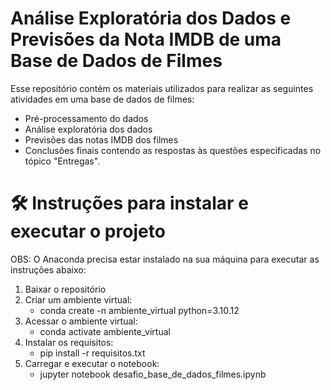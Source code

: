 # Análise Exploratória dos Dados e Previsões da Nota IMDB de uma Base de Dados de Filmes
Esse repositório contém os materiais utilizados para realizar as seguintes atividades em uma base de dados de filmes:
- Pré-processamento do dados
- Análise exploratória dos dados
- Previsões das notas IMDB dos filmes
- Conclusões finais contendo as respostas às questões especificadas no tópico "Entregas".


# 🛠️ Instruções para instalar e executar o projeto
OBS: O Anaconda precisa estar instalado na sua máquina para executar as instruções abaixo:
1. Baixar o repositório
2. Criar um ambiente virtual:
   - conda create -n ambiente_virtual python=3.10.12
3. Acessar o ambiente virtual:
   - conda activate ambiente_virtual
4. Instalar os requisitos:
   - pip install -r requisitos.txt
5. Carregar e executar o notebook:
   - jupyter notebook desafio_base_de_dados_filmes.ipynb


